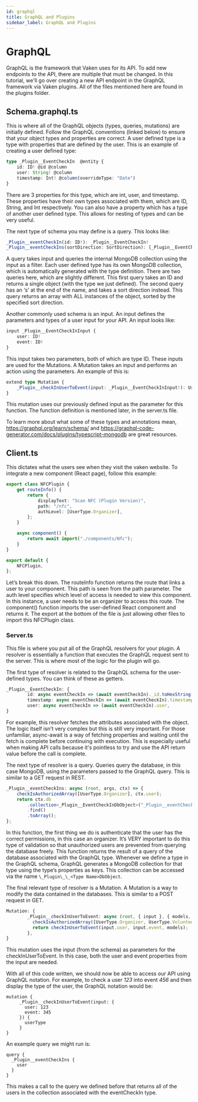 ```yaml
---
id: graphql
title: GraphQL and Plugins
sidebar_label: GraphQL and Plugins
---
```


# GraphQL

GraphQL is the framework that Vaken uses for its API. To add new endpoints to the API, there are multiple that must be changed.
In this tutorial, we'll go over creating a new API endpoint in the GraphQL framework via Vaken plugins. All of the files mentioned here are found in the plugins folder.

## Schema.graphql.ts

This is where all of the GraphQL objects (types, queries, mutations) are initially defined. Follow the GraphQL conventions (linked below) to ensure that your object types and properties are correct. A user defined type is a type with properties that are defined by the user. This is an example of creating a user defined type:

```typescript
type _Plugin__EventCheckIn  @entity {
    id: ID! @id @column
    user: String! @column
    timestamp: Int! @column(overrideType: "Date")
}
```

There are 3 properties for this type, which are int, user, and timestamp. These properties have their own types associated with them, which are ID, String, and Int respectively. You can also have a property which has a type of another user defined type. This allows for nesting of types and can be very useful.

The next type of schema you may define is a query. This looks like:

```typescript
_Plugin__eventCheckIn(id: ID!): _Plugin__EventCheckIn!
_Plugin__eventCheckIns(sortDirection: SortDirection): [_Plugin__EventCheckIn!]!
```

A query takes input and queries the internal MongoDB collection using the input as a filter. Each user defined type has its own MongoDB collection, which is automatically generated with the type definition. There are two queries here, which are slightly different. This first query takes an ID and returns a single object (with the type we just defined). The second query has an ‘s’ at the end of the name, and takes a sort direction instead. This query returns an array with ALL instances of the object, sorted by the specified sort direction.

Another commonly used schema is an input. An input defines the parameters and types of a user input for your API. An input looks like:

```typescript
input _Plugin__EventCheckInInput {
    user: ID!
    event: ID!
}
```

This input takes two parameters, both of which are type ID. These inputs are used for the Mutations. A Mutation takes an input and performs an action using the parameters. An example of this is:

```typescript
extend type Mutation {
    _Plugin__checkInUserToEvent(input: _Plugin__EventCheckInInput!): User!
}
```

This mutation uses our previously defined input as the parameter for this function. The function definition is mentioned later, in the server.ts file.

To learn more about what some of these types and annotations mean, https://graphql.org/learn/schema/ and https://graphql-code-generator.com/docs/plugins/typescript-mongodb are great resources.

## Client.ts

This dictates what the users see when they visit the vaken website. To integrate a new component (React page), follow this example:

```typescript
export class NFCPlugin {
	get routeInfo() {
		return {
			displayText: "Scan NFC (Plugin Version)",
			path: "/nfc",
			authLevel: [UserType.Organizer],
		};
	}

	async component() {
		return await import("./components/Nfc");
	}
}

export default {
	NFCPlugin,
};
```

Let’s break this down. The routeInfo function returns the route that links a user to your component. This path is seen from the path parameter. The auth level specifies which level of access is needed to view this component. In this instance, a user needs to be an organizer to access this route. The component() function imports the user-defined React component and returns it. The export at the bottom of the file is just allowing other files to import this NFCPlugin class.

### Server.ts

This file is where you put all of the GraphQL resolvers for your plugin. A resolver is essentially a function that executes the GraphQL request sent to the server. This is where most of the logic for the plugin will go.

The first type of resolver is related to the GraphQL schema for the user-defined types. You can think of these as getters.

```typescript
_Plugin__EventCheckIn: {
        id: async eventCheckIn => (await eventCheckIn)._id.toHexString(),
        timestamp: async eventCheckIn => (await eventCheckIn).timestamp.getTime(),
        user: async eventCheckIn => (await eventCheckIn).user,
}
```

For example, this resolver fetches the attributes associated with the object. The logic itself isn’t very complex but this is still very important. For those unfamiliar, async-await is a way of fetching properties and waiting until the fetch is complete before continuing with execution. This is especially useful when making API calls because it's pointless to try and use the API return value before the call is complete.

The next type of resolver is a query. Queries query the database, in this case MongoDB, using the parameters passed to the GraphQL query. This is similar to a GET request in REST.

```typescript
_Plugin__eventCheckIns: async (root, args, ctx) => {
	checkIsAuthorizedArray([UserType.Organizer], ctx.user);
	return ctx.db
		.collection<_Plugin__EventCheckInDbObject>("_Plugin__eventCheckIns")
		.find()
		.toArray();
};
```

In this function, the first thing we do is authenticate that the user has the correct permissions, in this case an organizer. It’s VERY important to do this type of validation so that unauthorized users are prevented from querying the database freely. This function returns the result of a query of the database associated with the GraphQL type. Whenever we define a type in the GraphQL schema, GraphQL generates a MongoDB collection for that type using the type’s properties as keys. This collection can be accessed via the name `\_Plugin\_\_<Type Name>DbObject`.

The final relevant type of resolver is a Mutation. A Mutation is a way to modify the data contained in the databases. This is similar to a POST request in GET.

```typescript
Mutation: {
        _Plugin__checkInUserToEvent: async (root, { input }, { models, user }) => {
          checkIsAuthorizedArray([UserType.Organizer, UserType.Volunteer, UserType.Sponsor], user);
          return checkInUserToEvent(input.user, input.event, models);
        },
}
```

This mutation uses the input (from the schema) as parameters for the checkInUserToEvent. In this case, both the user and event properties from the input are needed.

With all of this code written, we should now be able to access our API using GraphQL notation.
For example, to check a user _123_ into event _456_ and then display the type of the user, the GraphQL notation would be:

```
mutation {
     _Plugin__checkInUserToEvent(input: {
       user: 123
       event: 345
     }) {
       userType
     }
}
```

An example query we might run is:

```
query {
  _Plugin__eventCheckIns {
    user
  }
}
```

This makes a call to the query we defined before that returns all of the users in the collection associated with the eventCheckIn type.
